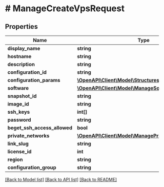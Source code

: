# # ManageCreateVpsRequest

## Properties

Name | Type | Description | Notes
------------ | ------------- | ------------- | -------------
**display_name** | **string** |  | [optional]
**hostname** | **string** |  | [optional]
**description** | **string** |  | [optional]
**configuration_id** | **string** |  | [optional]
**configuration_params** | [**\OpenAPI\Client\Model\StructuresConfigurationParams**](StructuresConfigurationParams.md) |  | [optional]
**software** | [**\OpenAPI\Client\Model\ManageSoftwareInstallInfo**](ManageSoftwareInstallInfo.md) |  | [optional]
**snapshot_id** | **string** |  | [optional]
**image_id** | **string** |  | [optional]
**ssh_keys** | **int[]** |  | [optional]
**password** | **string** |  | [optional]
**beget_ssh_access_allowed** | **bool** |  | [optional]
**private_networks** | [**\OpenAPI\Client\Model\ManagePrivateNetworkInfo[]**](ManagePrivateNetworkInfo.md) |  | [optional]
**link_slug** | **string** |  | [optional]
**license_id** | **int** |  | [optional]
**region** | **string** |  | [optional]
**configuration_group** | **string** |  | [optional]

[[Back to Model list]](../../README.md#models) [[Back to API list]](../../README.md#endpoints) [[Back to README]](../../README.md)
